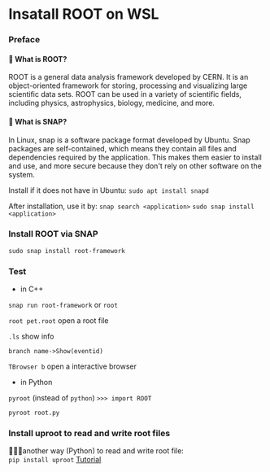 # Insatall ROOT on WSL
### Preface
#### 🧐 What is ROOT?
ROOT is a general data analysis framework developed by CERN. It is an object-oriented framework for storing, processing and visualizing large scientific data sets. ROOT can be used in a variety of scientific fields, including physics, astrophysics, biology, medicine, and more.
#### 🧐 What is SNAP?
In Linux, snap is a software package format developed by Ubuntu. Snap packages are self-contained, which means they contain all files and dependencies required by the application. This makes them easier to install and use, and more secure because they don't rely on other software on the system.

Install if it does not have in Ubuntu: `sudo apt install snapd`

After installation, use it by: `snap search <application>` `sudo snap install <application>`

### Install ROOT via SNAP
`sudo snap install root-framework`


### Test
* in C++
  
`snap run root-framework` or `root`

`root pet.root` open a root file

`.ls` show info

`branch name->Show(eventid)`

`TBrowser b` open a interactive browser


* in Python
  
 `pyroot` (instead of `python`) `>>> import ROOT`

`pyroot root.py`

### Install uproot to read and write root files
🌟🌟🌟another way (Python) to read and write root file:    
`pip install uproot` [Tutorial](https://uproot.readthedocs.io/en/latest/basic.html)
